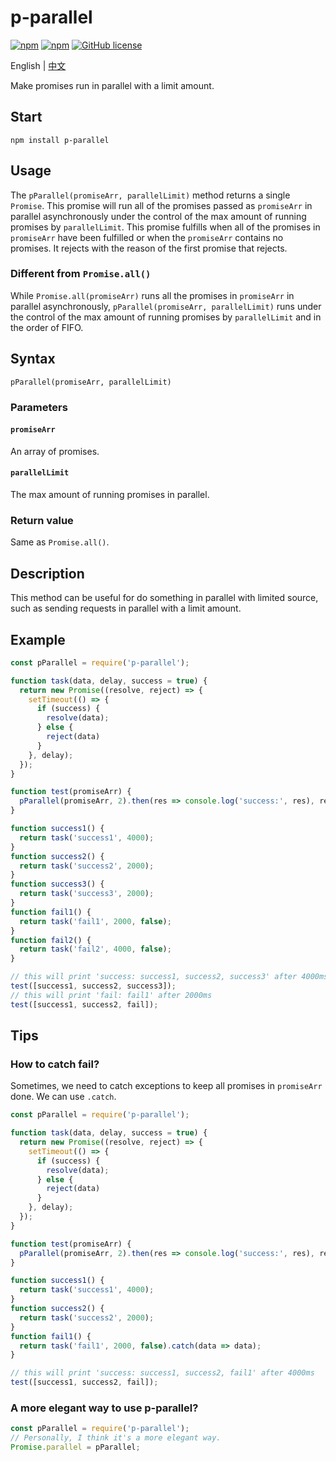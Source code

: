 # p-parallel

[![npm](https://img.shields.io/npm/v/p-parallel.svg?maxAge=60)](https://www.npmjs.com/package/p-parallel) [![npm](https://img.shields.io/npm/dt/p-parallel.svg?maxAge=60)](https://www.npmjs.com/package/p-parallel) [![GitHub license](https://img.shields.io/badge/license-MIT-blue.svg)](https://raw.githubusercontent.com/dragonwong/p-parallel/master/LICENSE)

English | [中文](./README_ZH.md)

Make promises run in parallel with a limit amount.

## Start

```
npm install p-parallel
```

## Usage

The `pParallel(promiseArr, parallelLimit)` method returns a single `Promise`. This promise will run all of the promises passed as `promiseArr` in parallel asynchronously under the control of the max amount of running promises by `parallelLimit`. This promise fulfills when all of the promises in `promiseArr` have been fulfilled or when the `promiseArr` contains no promises. It rejects with the reason of the first promise that rejects.

### Different from `Promise.all()`

While `Promise.all(promiseArr)` runs all the promises in `promiseArr` in parallel asynchronously, `pParallel(promiseArr, parallelLimit)` runs under the control of the max amount of running promises by `parallelLimit` and in the order of FIFO.

## Syntax

`pParallel(promiseArr, parallelLimit)`

### Parameters

#### `promiseArr`

An array of promises.

#### `parallelLimit`

The max amount of running promises in parallel.

### Return value

Same as `Promise.all()`.

## Description

This method can be useful for do something in parallel with limited source, such as sending requests in parallel with a limit amount.

## Example

```js
const pParallel = require('p-parallel');

function task(data, delay, success = true) {
  return new Promise((resolve, reject) => {
    setTimeout(() => {
      if (success) {
        resolve(data);
      } else {
        reject(data)
      }
    }, delay);
  });
}

function test(promiseArr) {
  pParallel(promiseArr, 2).then(res => console.log('success:', res), res => console.log('fail:', res));
}

function success1() {
  return task('success1', 4000);
}
function success2() {
  return task('success2', 2000);
}
function success3() {
  return task('success3', 2000);
}
function fail1() {
  return task('fail1', 2000, false);
}
function fail2() {
  return task('fail2', 4000, false);
}

// this will print 'success: success1, success2, success3' after 4000ms
test([success1, success2, success3]);
// this will print 'fail: fail1' after 2000ms
test([success1, success2, fail]);
```

## Tips

### How to catch fail?

Sometimes, we need to catch exceptions to keep all promises in `promiseArr` done. We can use `.catch`.

```js
const pParallel = require('p-parallel');

function task(data, delay, success = true) {
  return new Promise((resolve, reject) => {
    setTimeout(() => {
      if (success) {
        resolve(data);
      } else {
        reject(data)
      }
    }, delay);
  });
}

function test(promiseArr) {
  pParallel(promiseArr, 2).then(res => console.log('success:', res), res => console.log('fail:', res));
}

function success1() {
  return task('success1', 4000);
}
function success2() {
  return task('success2', 2000);
}
function fail1() {
  return task('fail1', 2000, false).catch(data => data);
}

// this will print 'success: success1, success2, fail1' after 4000ms
test([success1, success2, fail]);
```

### A more elegant way to use p-parallel?

```js
const pParallel = require('p-parallel');
// Personally, I think it's a more elegant way.
Promise.parallel = pParallel;
```
